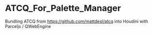 # ATCQ_For_Palette_Manager
Bundling ATCQ from https://github.com/mattdesl/atcq into Houdini with Parceljs / QWebEngine
